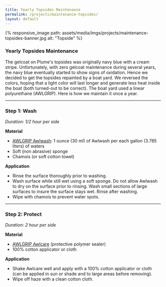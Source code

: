 ```yaml
---
title: Yearly Topsides Maintenance
permalink: /projects/maintenance-topsides/
layout: default
---
```


{% responsive_image path: assets/media/imgs/projects/maintenance-topsides-banner.jpg alt: "Topside" %}


### Yearly Topsides Maintenance 

The gelcoat on Plume's topsides was originally navy blue with a cream stripe. Unfortunately, with zero gelcoat maintenance during several years, the navy blue eventually started to show signs of oxidation. Hence we decided to get the topsides repainted by a boat yard. We reversed the colors, hoping that a light color will last longer and generate
less heat inside the boat (both turned-out to be correct). The boat yard used a linear polyurethane (AWLGRIP). Here is how we maintain it once a year.

---
### Step 1: Wash

*Duration: 1/2 hour per side*

**Material**
- [AWLGRIP Awlwash](https://www.awlgrip.com/products/boatcare/awlwash): 1 ounce (30 ml) of Awlwash per each gallon (3.785 liters) of waters
- Soft (non abrasive) sponge
- Chamois (or soft cotton towel)

**Application**
- Rinse the surface thoroughly prior to washing.
- Wash surface while still wet using a soft sponge. Do not allow Awlwash to dry on the surface prior to rinsing. Wash small sections of large surfaces to insure the surface stays wet. Rinse after washing. 
- Wipe with chamois to prevent water spots.

---
### Step 2: Protect

*Duration: 2 hour per side*

**Material**
- [AWLGRIP Awlcare](https://www.awlgrip.com/products/boatcare/awlcare) (protective polymer sealer)
- 100% cotton applicator or cloth

**Application**
- Shake Awlcare well and apply with a 100% cotton applicator or cloth (can be applied in sun or shade and to large areas before removing).
- Wipe off haze with a clean cotton cloth. 





